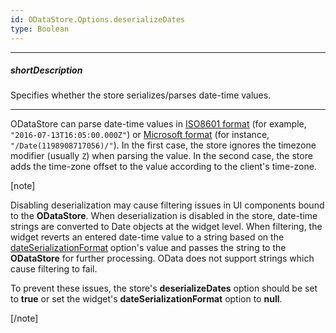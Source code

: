 ```yaml
---
id: ODataStore.Options.deserializeDates
type: Boolean
---
```

---
##### shortDescription
Specifies whether the store serializes/parses date-time values.

---
ODataStore can parse date-time values in <a href="https://www.w3.org/TR/NOTE-datetime" target="_blank">ISO8601 format</a> (for example, `"2016-07-13T16:05:00.000Z"`) or <a href="https://weblogs.asp.net/bleroy/dates-and-json" target="_blank">Microsoft format</a> (for instance, `"/Date(1198908717056)/"`). In the first case, the store ignores the timezone modifier (usually `Z`) when parsing the value. In the second case, the store adds the time-zone offset to the value according to the client's time-zone.

[note]

Disabling deserialization may cause filtering issues in UI components bound to the **ODataStore**. When deserialization is disabled in the store, date-time strings are converted to Date objects at the widget level. When filtering, the widget reverts an entered date-time value to a string based on the [dateSerializationFormat](/api-reference/10%20UI%20Widgets/GridBase/1%20Configuration/dateSerializationFormat.md '/Documentation/ApiReference/UI_Widgets/dxDataGrid/Configuration/#dateSerializationFormat') option's value and passes the string to the **ODataStore** for further processing. OData does not support strings which cause filtering to fail.

To prevent these issues, the store's **deserializeDates** option should be set to **true** or set the widget's **dateSerializationFormat** option to **null**.

[/note]